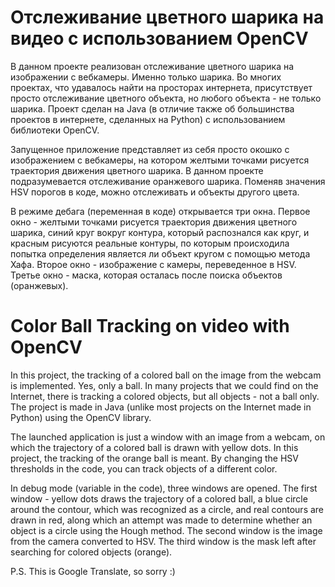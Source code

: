 # Отслеживание цветного шарика на видео с использованием OpenCV

В данном проекте реализован отслеживание цветного шарика на изображении с вебкамеры. Именно только шарика. Во многих проектах, что удавалось найти на просторах интернета, присутствует просто отслеживание цветного объекта, но любого объекта - не только шарика. Проект сделан на Java (в отличие также об большинства проектов в интернете, сделанных на Python) с использованием библиотеки OpenCV.

Запущенное приложение представляет из себя просто окошко с изображением с вебкамеры, на котором желтыми точками рисуется траектория движения цветного шарика. В данном проекте подразумевается отслеживание оранжевого шарика. Поменяв значения HSV порогов в коде, можно отслеживать и объекты другого цвета.

В режиме дебага (переменная в коде) открывается три окна. Первое окно - желтыми точками рисуется траектория движения цветного шарика, синий круг вокруг контура, который распознался как круг, и красным рисуются реальные контуры, по которым происходила попытка определения является ли объект кругом с помощью метода Хафа. Второе окно - изображение с камеры, переведенное в HSV. Третье окно - маска, которая осталась после поиска объектов (оранжевых).

# Color Ball Tracking on video with OpenCV

In this project, the tracking of a colored ball on the image from the webcam is implemented. Yes, only a ball. In many projects that we could find on the Internet, there is tracking a colored objects, but all objects - not a ball only. The project is made in Java (unlike most projects on the Internet made in Python) using the OpenCV library.

The launched application is just a window with an image from a webcam, on which the trajectory of a colored ball is drawn with yellow dots. In this project, the tracking of the orange ball is meant. By changing the HSV thresholds in the code, you can track objects of a different color.

In debug mode (variable in the code), three windows are opened. The first window - yellow dots draws the trajectory of a colored ball, a blue circle around the contour, which was recognized as a circle, and real contours are drawn in red, along which an attempt was made to determine whether an object is a circle using the Hough method. The second window is the image from the camera converted to HSV. The third window is the mask left after searching for colored objects (orange).

P.S. This is Google Translate, so sorry :)
